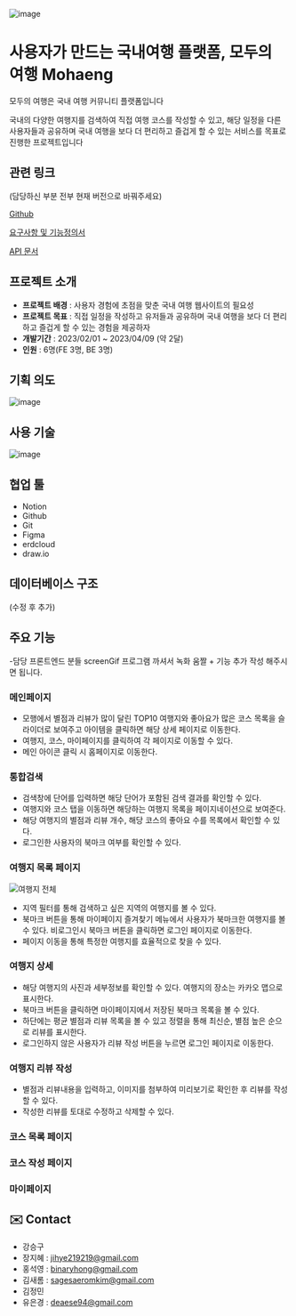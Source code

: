 
![image](https://user-images.githubusercontent.com/94662639/232202485-4d2b4605-312a-406b-be3c-e396dd0f8972.png)
# 사용자가 만드는 국내여행 플랫폼, 모두의 여행 Mohaeng



모두의 여행은 국내 여행 커뮤니티 플랫폼입니다

국내의 다양한 여행지를 검색하여 직접 여행 코스를 작성할 수 있고, 해당 일정을 다른 사용자들과 공유하며 국내 여행을 보다 더 편리하고 즐겁게 할 수 있는 서비스를 목표로 진행한 프로젝트입니다

## 관련 링크 

(담당하신 부분 전부 현재 버전으로 바꿔주세요)

[Github](https://github.com/Mohaeng2023/Mohaeng)

[요구사항 및 기능정의서](https://docs.google.com/spreadsheets/d/1s9AVLdhSfp5DTqd-lz0jkD7A-DtikWaR5JPT4BtyXx8/edit#gid=0)

[API 문서](https://www.notion.so/API-ccec3cd5f7614c30b3f0c4d43d7e4a5c)

## 프로젝트 소개

- **프로젝트 배경** : 사용자 경험에 초점을 맞춘 국내 여행 웹사이트의 필요성
- **프로젝트 목표** : 직접 일정을 작성하고 유저들과 공유하며 국내 여행을 보다 더 편리하고 즐겁게 할 수 있는 경험을 제공하자
- **개발기간** : 2023/02/01 ~ 2023/04/09 (약 2달)
- **인원** : 6명(FE 3명, BE 3명)


## 기획 의도
![image](https://user-images.githubusercontent.com/94662639/232201100-dd23a0f9-5b6d-4b21-8b12-984aea1aabbd.png)

## 사용 기술
![image](https://user-images.githubusercontent.com/94662639/232202389-3d32497b-1c6c-42f2-a17c-447ef2502510.png)
## 협업 툴


- Notion
- Github
- Git
- Figma
- erdcloud
- draw.io

## 데이터베이스 구조


(수정 후 추가)



## 주요 기능 
-담당 프론트엔드 분들 screenGif 프로그램 까셔서 녹화 움짤 + 기능 추가 작성 해주시면 됩니다.


### 메인페이지
- 모행에서 별점과 리뷰가 많이 달린 TOP10 여행지와 좋아요가 많은 코스 목록을 슬라이더로 보여주고 아이템을 클릭하면 해당 상세 페이지로 이동한다.
- 여행지, 코스, 마이페이지를 클릭하여 각 페이지로 이동할 수 있다.
- 메인 아이콘 클릭 시 홈페이지로 이동한다.

### 통합검색
- 검색창에 단어를 입력하면 해당 단어가 포함된 검색 결과를 확인할 수 있다.
- 여행지와 코스 탭을 이동하면 해당하는 여행지 목록을 페이지네이션으로 보여준다.
- 해당 여행지의 별점과 리뷰 개수, 해당 코스의 좋아요 수를 목록에서 확인할 수 있다.
- 로그인한 사용자의 북마크 여부를 확인할 수 있다.

### 여행지 목록 페이지
![여행지 전체](https://user-images.githubusercontent.com/94662639/232213110-0fdd347b-729c-43c5-b00a-2f02483a4e76.gif)
- 지역 필터를 통해 검색하고 싶은 지역의 여행지를 볼 수 있다.
- 북마크 버튼을 통해 마이페이지 즐겨찾기 메뉴에서 사용자가 북마크한 여행지를 볼 수 있다. 비로그인시 북마크 버튼을 클릭하면 로그인 페이지로 이동한다.
- 페이지 이동을 통해 특정한 여행지를 효율적으로 찾을 수 있다.

### 여행지 상세
- 해당 여행지의 사진과 세부정보를 확인할 수 있다. 여행지의 장소는 카카오 맵으로 표시한다.
- 북마크 버튼을 클릭하면 마이페이지에서 저장된 북마크 목록을 볼 수 있다.
- 하단에는 평균 별점과 리뷰 목록을 볼 수 있고 정렬을 통해 최신순, 별점 높은 순으로 리뷰를 표시한다.
- 로그인하지 않은 사용자가 리뷰 작성 버튼을 누르면 로그인 페이지로 이동한다.

### 여행지 리뷰 작성
- 별점과 리뷰내용을 입력하고, 이미지를 첨부하여 미리보기로 확인한 후 리뷰를 작성할 수 있다.
- 작성한 리뷰를 토대로 수정하고 삭제할 수 있다.

### 코스 목록 페이지

### 코스 작성 페이지


### 마이페이지



## ✉️ Contact
- 강승구
- 장지혜 : jihye219219@gmail.com
- 홍석영 : binaryhong@gmail.com
- 김새롬 : sagesaeromkim@gmail.com
- 김정민 
- 유은경 : deaese94@gmail.com
